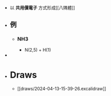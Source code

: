 - 以 **共用價電子** 方式形成[[八隅體]]
- ## 例
	- ### NH3
		- N(2,5) + H(1)
-
- # Draws
	- [[draws/2024-04-13-15-39-26.excalidraw]]